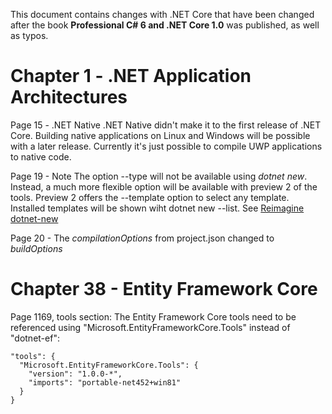 This document contains changes with .NET Core that have been changed after the book **Professional C# 6 and .NET Core 1.0** was published, as well as typos.

# Chapter 1 - .NET Application Architectures

Page 15 - .NET Native
.NET Native didn't make it to the first release of .NET Core. Building native applications on Linux and Windows will be possible with a later release. Currently it's just possible to compile UWP applications to native code.

Page 19 - Note
The option --type will not be available using *dotnet new*. Instead, a much more flexible option will be available with preview 2 of the tools. 
Preview 2 offers the --template option to select any template. Installed templates will be shown wiht dotnet new --list. See [Reimagine dotnet-new](https://github.com/dotnet/cli/issues/2052)

Page 20 - The *compilationOptions* from project.json changed to *buildOptions*

# Chapter 38 - Entity Framework Core

Page 1169, tools section:
The Entity Framework Core tools need to be referenced using "Microsoft.EntityFrameworkCore.Tools" instead of "dotnet-ef":

```
"tools": {
  "Microsoft.EntityFrameworkCore.Tools": {
    "version": "1.0.0-*",
    "imports": "portable-net452+win81"
  }
}
```

